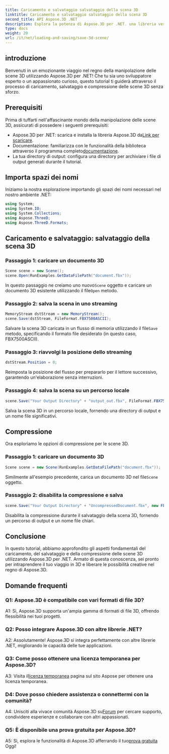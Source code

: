 ```yaml
---
title: Caricamento e salvataggio salvataggio della scena 3D
linktitle: Caricamento e salvataggio salvataggio della scena 3D
second_title: API Aspose.3D .NET
description: Esplora la potenza di Aspose.3D per .NET. una libreria versatile per una perfetta manipolazione delle scene 3D. Carica, salva e comprimi senza sforzo.
type: docs
weight: 20
url: /it/net/loading-and-saving/save-3d-scene/
---
```

## introduzione

Benvenuti in un emozionante viaggio nel regno della manipolazione delle scene 3D utilizzando Aspose.3D per .NET! Che tu sia uno sviluppatore esperto o un appassionato curioso, questo tutorial ti guiderà attraverso il processo di caricamento, salvataggio e compressione delle scene 3D senza sforzo.

## Prerequisiti

Prima di tuffarti nell'affascinante mondo della manipolazione delle scene 3D, assicurati di possedere i seguenti prerequisiti:

-  Aspose.3D per .NET: scarica e installa la libreria Aspose.3D da[Link per scaricare](https://releases.aspose.com/3d/net/).
-  Documentazione: familiarizza con le funzionalità della biblioteca attraverso il programma completo[documentazione](https://reference.aspose.com/3d/net/).
- La tua directory di output: configura una directory per archiviare i file di output generati durante il tutorial.

## Importa spazi dei nomi

Iniziamo la nostra esplorazione importando gli spazi dei nomi necessari nel nostro ambiente .NET:

```csharp
using System;
using System.IO;
using System.Collections;
using Aspose.ThreeD;
using Aspose.ThreeD.Formats;
```

## Caricamento e salvataggio: salvataggio della scena 3D

### Passaggio 1: caricare un documento 3D

```csharp
Scene scene = new Scene();
scene.Open(RunExamples.GetDataFilePath("document.fbx"));
```

 In questo passaggio ne creiamo uno nuovo`Scene` oggetto e caricare un documento 3D esistente utilizzando il file`Open` metodo.

### Passaggio 2: salva la scena in uno streaming

```csharp
MemoryStream dstStream = new MemoryStream();
scene.Save(dstStream, FileFormat.FBX7500ASCII);
```

 Salvare la scena 3D caricata in un flusso di memoria utilizzando il file`Save` metodo, specificando il formato file desiderato (in questo caso, FBX7500ASCII).

### Passaggio 3: riavvolgi la posizione dello streaming

```csharp
dstStream.Position = 0;
```

Reimposta la posizione del flusso per prepararlo per il lettore successivo, garantendo un'elaborazione senza interruzioni.

### Passaggio 4: salva la scena su un percorso locale

```csharp
scene.Save("Your Output Directory" + "output_out.fbx", FileFormat.FBX7500ASCII);
```

Salva la scena 3D in un percorso locale, fornendo una directory di output e un nome file significativi.

## Compressione

Ora esploriamo le opzioni di compressione per le scene 3D.

### Passaggio 1: caricare un documento 3D

```csharp
Scene scene = new Scene(RunExamples.GetDataFilePath("document.fbx"));
```

 Similmente all'esempio precedente, carica un documento 3D nel file`Scene` oggetto.

### Passaggio 2: disabilita la compressione e salva

```csharp
scene.Save("Your Output Directory" + "UncompressedDocument.fbx", new FbxSaveOptions(FileFormat.FBX7500ASCII) { EnableCompression = false });
```

Disabilita la compressione durante il salvataggio della scena 3D, fornendo un percorso di output e un nome file chiari.

## Conclusione

In questo tutorial, abbiamo approfondito gli aspetti fondamentali del caricamento, del salvataggio e della compressione delle scene 3D utilizzando Aspose.3D per .NET. Armato di questa conoscenza, sei pronto per intraprendere il tuo viaggio in 3D e liberare le possibilità creative nel regno di Aspose.3D.

## Domande frequenti

### Q1: Aspose.3D è compatibile con vari formati di file 3D?

A1: Sì, Aspose.3D supporta un'ampia gamma di formati di file 3D, offrendo flessibilità nei tuoi progetti.

### Q2: Posso integrare Aspose.3D con altre librerie .NET?

A2: Assolutamente! Aspose.3D si integra perfettamente con altre librerie .NET, migliorando le capacità delle tue applicazioni.

### Q3: Come posso ottenere una licenza temporanea per Aspose.3D?

 A3: Visita il[licenza temporanea](https://purchase.aspose.com/temporary-license/) pagina sul sito Aspose per ottenere una licenza temporanea.

### D4: Dove posso chiedere assistenza o connettermi con la comunità?

 A4: Unisciti alla vivace comunità Aspose.3D su[Forum](https://forum.aspose.com/c/3d/18) per cercare supporto, condividere esperienze e collaborare con altri appassionati.

### Q5: È disponibile una prova gratuita per Aspose.3D?

 A5: Sì, esplora le funzionalità di Aspose.3D afferrando il tuo[prova gratuita](https://releases.aspose.com/) Oggi!